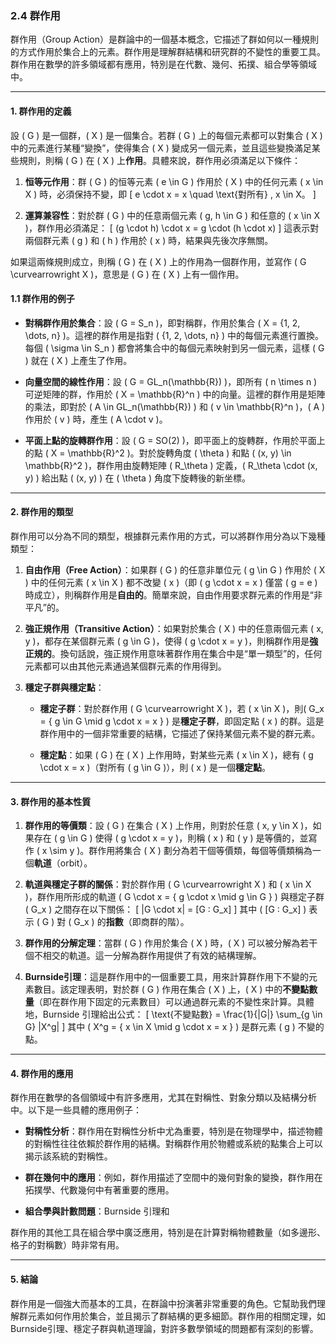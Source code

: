 ### 2.4 群作用

群作用（Group Action）是群論中的一個基本概念，它描述了群如何以一種規則的方式作用於集合上的元素。群作用是理解群結構和研究群的不變性的重要工具。群作用在數學的許多領域都有應用，特別是在代數、幾何、拓撲、組合學等領域中。

---

#### 1. 群作用的定義

設 \( G \) 是一個群，\( X \) 是一個集合。若群 \( G \) 上的每個元素都可以對集合 \( X \) 中的元素進行某種“變換”，使得集合 \( X \) 變成另一個元素，並且這些變換滿足某些規則，則稱 \( G \) 在 \( X \) 上**作用**。具體來說，群作用必須滿足以下條件：

1. **恒等元作用**：群 \( G \) 的恒等元素 \( e \in G \) 作用於 \( X \) 中的任何元素 \( x \in X \) 時，必須保持不變，即
   \[
   e \cdot x = x \quad \text{對所有} \, x \in X。
   \]

2. **運算兼容性**：對於群 \( G \) 中的任意兩個元素 \( g, h \in G \) 和任意的 \( x \in X \)，群作用必須滿足：
   \[
   (g \cdot h) \cdot x = g \cdot (h \cdot x)
   \]
   這表示對兩個群元素 \( g \) 和 \( h \) 作用於 \( x \) 時，結果與先後次序無關。

如果這兩條規則成立，則稱 \( G \) 在 \( X \) 上的作用為一個群作用，並寫作 \( G \curvearrowright X \)，意思是 \( G \) 在 \( X \) 上有一個作用。

#### 1.1 群作用的例子

- **對稱群作用於集合**：設 \( G = S_n \)，即對稱群，作用於集合 \( X = \{1, 2, \dots, n\} \)。這裡的群作用是指對 \( \{1, 2, \dots, n\} \) 中的每個元素進行置換。每個 \( \sigma \in S_n \) 都會將集合中的每個元素映射到另一個元素，這樣 \( G \) 就在 \( X \) 上產生了作用。

- **向量空間的線性作用**：設 \( G = GL_n(\mathbb{R}) \)，即所有 \( n \times n \) 可逆矩陣的群，作用於 \( X = \mathbb{R}^n \) 中的向量。這裡的群作用是矩陣的乘法，即對於 \( A \in GL_n(\mathbb{R}) \) 和 \( v \in \mathbb{R}^n \)，\( A \) 作用於 \( v \) 時，產生 \( A \cdot v \)。

- **平面上點的旋轉群作用**：設 \( G = SO(2) \)，即平面上的旋轉群，作用於平面上的點 \( X = \mathbb{R}^2 \)。對於旋轉角度 \( \theta \) 和點 \( (x, y) \in \mathbb{R}^2 \)，群作用由旋轉矩陣 \( R_\theta \) 定義，\( R_\theta \cdot (x, y) \) 給出點 \( (x, y) \) 在 \( \theta \) 角度下旋轉後的新坐標。

---

#### 2. 群作用的類型

群作用可以分為不同的類型，根據群元素作用的方式，可以將群作用分為以下幾種類型：

1. **自由作用（Free Action）**：如果群 \( G \) 的任意非單位元 \( g \in G \) 作用於 \( X \) 中的任何元素 \( x \in X \) 都不改變 \( x \)（即 \( g \cdot x = x \) 僅當 \( g = e \) 時成立），則稱群作用是**自由的**。簡單來說，自由作用要求群元素的作用是“非平凡”的。

2. **強正規作用（Transitive Action）**：如果對於集合 \( X \) 中的任意兩個元素 \( x, y \)，都存在某個群元素 \( g \in G \)，使得 \( g \cdot x = y \)，則稱群作用是**強正規的**。換句話說，強正規作用意味著群作用在集合中是“單一類型”的，任何元素都可以由其他元素通過某個群元素的作用得到。

3. **穩定子群與穩定點**：
   - **穩定子群**：對於群作用 \( G \curvearrowright X \)，若 \( x \in X \)，則\( G_x = \{ g \in G \mid g \cdot x = x \} \) 是**穩定子群**，即固定點 \( x \) 的群。這是群作用中的一個非常重要的結構，它描述了保持某個元素不變的群元素。
   
   - **穩定點**：如果 \( G \) 在 \( X \) 上作用時，對某些元素 \( x \in X \)，總有 \( g \cdot x = x \)（對所有 \( g \in G \)），則 \( x \) 是一個**穩定點**。

---

#### 3. 群作用的基本性質

1. **群作用的等價類**：設 \( G \) 在集合 \( X \) 上作用，則對於任意 \( x, y \in X \)，如果存在 \( g \in G \) 使得 \( g \cdot x = y \)，則稱 \( x \) 和 \( y \) 是等價的，並寫作 \( x \sim y \)。群作用將集合 \( X \) 劃分為若干個等價類，每個等價類稱為一個**軌道**（orbit）。

2. **軌道與穩定子群的關係**：對於群作用 \( G \curvearrowright X \) 和 \( x \in X \)，群作用所形成的軌道 \( G \cdot x = \{ g \cdot x \mid g \in G \} \) 與穩定子群 \( G_x \) 之間存在以下關係：
   \[
   |G \cdot x| = [G : G_x]
   \]
   其中 \( [G : G_x] \) 表示 \( G \) 對 \( G_x \) 的**指數**（即商群的階）。

3. **群作用的分解定理**：當群 \( G \) 作用於集合 \( X \) 時，\( X \) 可以被分解為若干個不相交的軌道。這一分解為群作用提供了有效的結構理解。

4. **Burnside引理**：這是群作用中的一個重要工具，用來計算群作用下不變的元素數目。該定理表明，對於群 \( G \) 作用在集合 \( X \) 上，\( X \) 中的**不變點數量**（即在群作用下固定的元素數目）可以通過群元素的不變性來計算。具體地，Burnside 引理給出公式：
   \[
   \text{不變點數} = \frac{1}{|G|} \sum_{g \in G} |X^g|
   \]
   其中 \( X^g = \{ x \in X \mid g \cdot x = x \} \) 是群元素 \( g \) 不變的點。

---

#### 4. 群作用的應用

群作用在數學的各個領域中有許多應用，尤其在對稱性、對象分類以及結構分析中。以下是一些具體的應用例子：

- **對稱性分析**：群作用在對稱性分析中尤為重要，特別是在物理學中，描述物體的對稱性往往依賴於群作用的結構。對稱群作用於物體或系統的點集合上可以揭示該系統的對稱性。

- **群在幾何中的應用**：例如，群作用描述了空間中的幾何對象的變換，群作用在拓撲學、代數幾何中有著重要的應用。

- **組合學與計數問題**：Burnside 引理和

群作用的其他工具在組合學中廣泛應用，特別是在計算對稱物體數量（如多邊形、格子的對稱數）時非常有用。

---

#### 5. 結論

群作用是一個強大而基本的工具，在群論中扮演著非常重要的角色。它幫助我們理解群元素如何作用於集合，並且揭示了群結構的更多細節。群作用的相關定理，如Burnside引理、穩定子群與軌道理論，對許多數學領域的問題都有深刻的影響。